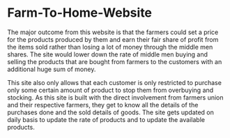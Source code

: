 # Farm-To-Home-Website
The major outcome from this website is that the farmers could set a price for the products produced by them and earn their fair share of profit from the items sold rather than losing a lot of money through the middle men shares. The site would lower down the rate of middle men buying and selling the products that are bought from farmers to the customers with an additional huge sum of money. 

This site also only allows that each customer is only restricted to purchase only some certain amount of product to stop them from overbuying and stocking. As this site is built with the direct involvement from farmers union and their respective farmers, they get to know all the details of the purchases done and the sold details of goods. The site gets updated on daily basis to update the rate of products and to update the available products.
